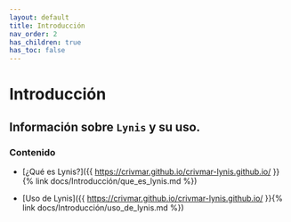 ```yaml
---
layout: default
title: Introducción
nav_order: 2
has_children: true
has_toc: false
---
```


# Introducción

## Información sobre `Lynis` y su uso.

### Contenido

- [¿Qué es Lynis?]({{ https://crivmar.github.io/crivmar-lynis.github.io/ }}{% link docs/Introducción/que_es_lynis.md %})

- [Uso de Lynis]({{ https://crivmar.github.io/crivmar-lynis.github.io/ }}{% link docs/Introducción/uso_de_lynis.md %})



